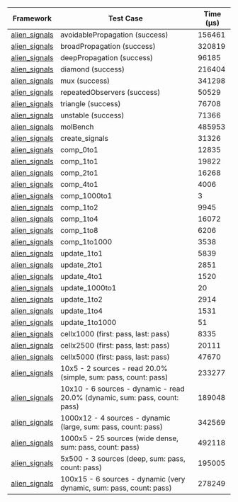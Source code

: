 | Framework | Test Case | Time (μs) |
| --- | --- | --- |
| [alien_signals](https://github.com/medz/alien-signals-dart) | avoidablePropagation (success) | 156461 |
| [alien_signals](https://github.com/medz/alien-signals-dart) | broadPropagation (success) | 320819 |
| [alien_signals](https://github.com/medz/alien-signals-dart) | deepPropagation (success) | 96185 |
| [alien_signals](https://github.com/medz/alien-signals-dart) | diamond (success) | 216404 |
| [alien_signals](https://github.com/medz/alien-signals-dart) | mux (success) | 341298 |
| [alien_signals](https://github.com/medz/alien-signals-dart) | repeatedObservers (success) | 50529 |
| [alien_signals](https://github.com/medz/alien-signals-dart) | triangle (success) | 76708 |
| [alien_signals](https://github.com/medz/alien-signals-dart) | unstable (success) | 71366 |
| [alien_signals](https://github.com/medz/alien-signals-dart) | molBench | 485953 |
| [alien_signals](https://github.com/medz/alien-signals-dart) | create_signals | 31326 |
| [alien_signals](https://github.com/medz/alien-signals-dart) | comp_0to1 | 12835 |
| [alien_signals](https://github.com/medz/alien-signals-dart) | comp_1to1 | 19822 |
| [alien_signals](https://github.com/medz/alien-signals-dart) | comp_2to1 | 16268 |
| [alien_signals](https://github.com/medz/alien-signals-dart) | comp_4to1 | 4006 |
| [alien_signals](https://github.com/medz/alien-signals-dart) | comp_1000to1 | 3 |
| [alien_signals](https://github.com/medz/alien-signals-dart) | comp_1to2 | 9945 |
| [alien_signals](https://github.com/medz/alien-signals-dart) | comp_1to4 | 16072 |
| [alien_signals](https://github.com/medz/alien-signals-dart) | comp_1to8 | 6206 |
| [alien_signals](https://github.com/medz/alien-signals-dart) | comp_1to1000 | 3538 |
| [alien_signals](https://github.com/medz/alien-signals-dart) | update_1to1 | 5839 |
| [alien_signals](https://github.com/medz/alien-signals-dart) | update_2to1 | 2851 |
| [alien_signals](https://github.com/medz/alien-signals-dart) | update_4to1 | 1520 |
| [alien_signals](https://github.com/medz/alien-signals-dart) | update_1000to1 | 20 |
| [alien_signals](https://github.com/medz/alien-signals-dart) | update_1to2 | 2914 |
| [alien_signals](https://github.com/medz/alien-signals-dart) | update_1to4 | 1531 |
| [alien_signals](https://github.com/medz/alien-signals-dart) | update_1to1000 | 51 |
| [alien_signals](https://github.com/medz/alien-signals-dart) | cellx1000 (first: pass, last: pass) | 8335 |
| [alien_signals](https://github.com/medz/alien-signals-dart) | cellx2500 (first: pass, last: pass) | 20111 |
| [alien_signals](https://github.com/medz/alien-signals-dart) | cellx5000 (first: pass, last: pass) | 47670 |
| [alien_signals](https://github.com/medz/alien-signals-dart) | 10x5 - 2 sources - read 20.0% (simple, sum: pass, count: pass) | 233277 |
| [alien_signals](https://github.com/medz/alien-signals-dart) | 10x10 - 6 sources - dynamic - read 20.0% (dynamic, sum: pass, count: pass) | 189048 |
| [alien_signals](https://github.com/medz/alien-signals-dart) | 1000x12 - 4 sources - dynamic (large, sum: pass, count: pass) | 342569 |
| [alien_signals](https://github.com/medz/alien-signals-dart) | 1000x5 - 25 sources (wide dense, sum: pass, count: pass) | 492118 |
| [alien_signals](https://github.com/medz/alien-signals-dart) | 5x500 - 3 sources (deep, sum: pass, count: pass) | 195005 |
| [alien_signals](https://github.com/medz/alien-signals-dart) | 100x15 - 6 sources - dynamic (very dynamic, sum: pass, count: pass) | 278249 |
